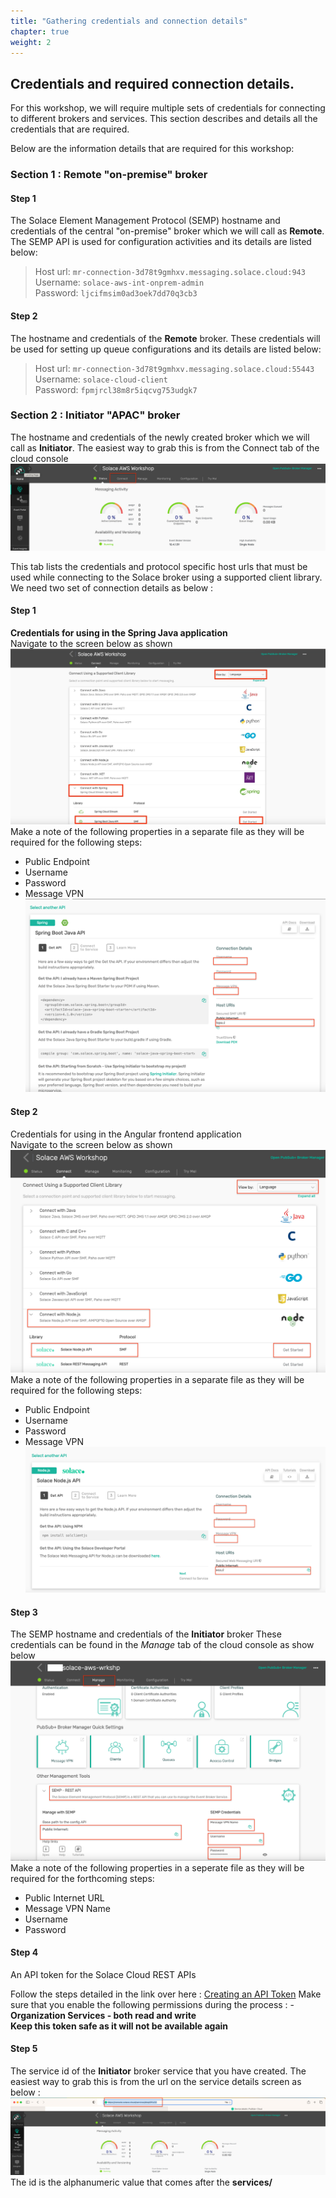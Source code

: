 ```yaml
---
title: "Gathering credentials and connection details" 
chapter: true
weight: 2 
---
```


## Credentials and required connection details.

For this workshop, we will require multiple sets of credentials for connecting to different brokers and services. 
This section describes and details all the credentials that are required.

Below are the information details that are required for this workshop:

### Section 1 : Remote "on-premise" broker

#### Step 1
The Solace Element Management Protocol (SEMP) hostname and credentials of the central "on-premise" broker which we will call as **Remote**.
The SEMP API is used for configuration activities and its details are listed below: 
>   Host url: `mr-connection-3d78t9gmhxv.messaging.solace.cloud:943` \
    Username: `solace-aws-int-onprem-admin` \
    Password: `ljcifmsim0ad3oek7dd70q3cb3`

#### Step 2
The hostname and credentials of the **Remote** broker. 
These credentials will be used for setting up queue configurations and its details are listed below:
>   Host url: `mr-connection-3d78t9gmhxv.messaging.solace.cloud:55443` \
    Username: `solace-cloud-client` \
    Password: `fpmjrcl38m8r5iqcvg753udgk7`

### Section 2 : Initiator "APAC" broker

The hostname and credentials of the newly created broker which we will call as **Initiator**.
 The easiest way to grab this is from the Connect tab of the cloud console
![Broker Console - Connect](/static/images/moduleOne/brokerconsole_connect.png)

This tab lists the credentials and protocol specific host urls that must be used while connecting to the Solace broker using a supported client library. \
We need two set of connection details as below : 

#### Step 1
**Credentials for using in the Spring Java application** \
    Navigate to the screen below as shown
![Console-Connect - Java Spring](/static/images/moduleOne/brokerconsole_connect_creds_java.png)
Make a note of the following properties in a separate file as they will be required for the following steps:
- Public Endpoint
- Username
- Password
- Message VPN
![Console-Connect - Creds highlighted](/static/images/moduleOne/brokerconsole_connect_creds_java_highlighted.png) 

#### Step 2
Credentials for using in the Angular frontend application \
  Navigate to the screen below as shown
  ![Console-Connect - Nodejs](/static/images/moduleOne/brokerconsole_connect_creds_nodejs.png)
  Make a note of the following properties in a separate file as they will be required for the following steps:
- Public Endpoint
- Username
- Password
- Message VPN
  ![Console-Connect - Creds highlighted](/static/images/moduleOne/brokerconsole_connect_creds_nodejs_highlighted.png)

#### Step 3
The SEMP hostname and credentials of the **Initiator** broker
These credentials can be found in the _Manage_ tab of the cloud console as show below
![Console-Connect - SEMP creds highlighted](/static/images/moduleOne/brokerconsole_manage_creds_semp_highlighted.png)
Make a note of the following properties in a seperate file as they will be required for the forthcoming steps:
- Public Internet URL
- Message VPN Name
- Username
- Password

#### Step 4
An API token for the Solace Cloud REST APIs

Follow the steps detailed in the link over here : [Creating an API Token](https://docs.solace.com/Cloud/ght_api_tokens.htm#Create)
Make sure that you enable the following permissions during the process :
    - **Organization Services - both read and write** \
**Keep this token safe as it will not be available again**

#### Step 5
The service id of the **Initiator** broker service that you have created.
    The easiest way to grab this is from the url on the service details screen as below :
![Service details - ServiceId highlighted](/static/images/moduleOne/service_details.png) 
The id is the alphanumeric value that comes after the **services/**